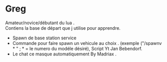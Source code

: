 # Greg
Amateur/novice/débutant du lua .  
Contiens la base de départ que j utilise pour apprendre.
- Spawn de base station service
- Commande pour faire spawn un vehicule au choix . (exemple ("/spawnv * " ; * = le numero du modéle désiré), Script Yt Jan Bebendorf.
- Le chat ce masque automatiquement By Madriax .
